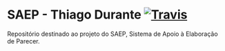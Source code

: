 # SAEP - Thiago Durante [![Travis][build-badge]][build]

Repositório destinado ao projeto do SAEP, Sistema de Apoio à Elaboração de Parecer.

[build-badge]: https://travis-ci.com/thdurante/saep.svg?token=vXLpgias2ygiGmTRzctb&branch=serializando_objetos_modelo
[build]: https://travis-ci.com/thdurante/saep